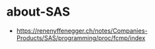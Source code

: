 # about-SAS

 * https://renenyffenegger.ch/notes/Companies-Products/SAS/programming/proc/fcmp/index
